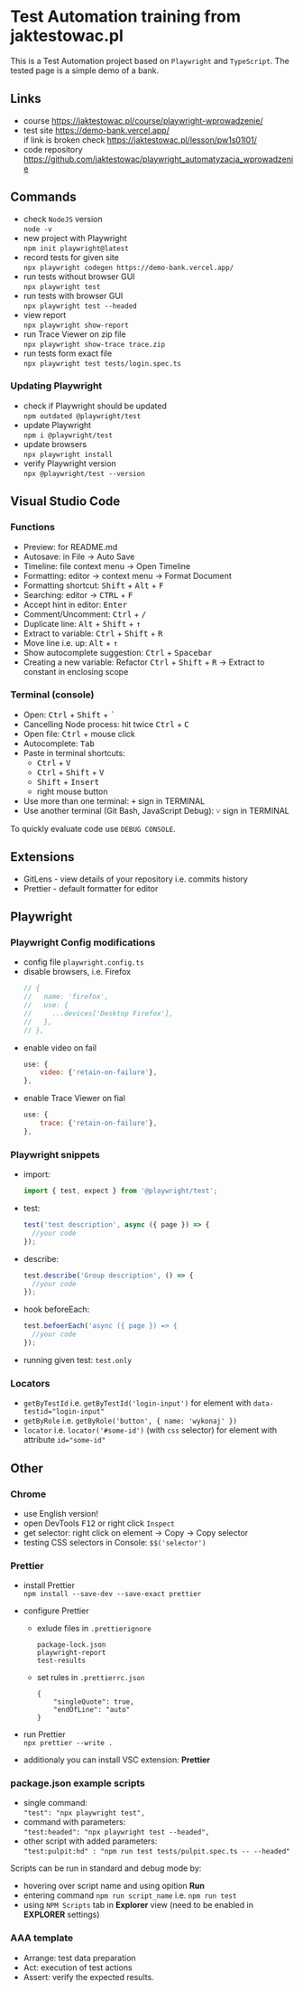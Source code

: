 # Test Automation training from jaktestowac.pl

This is a Test Automation project based on `Playwright` and `TypeScript`. The tested page is a simple demo of a bank.

## Links

- course https://jaktestowac.pl/course/playwright-wprowadzenie/
- test site https://demo-bank.vercel.app/  
  if link is broken check https://jaktestowac.pl/lesson/pw1s01l01/
- code repository https://github.com/jaktestowac/playwright_automatyzacja_wprowadzenie

## Commands

- check `NodeJS` version  
  `node -v`
- new project with Playwright  
  `npm init playwright@latest`
- record tests for given site  
  `npx playwright codegen https://demo-bank.vercel.app/`
- run tests without browser GUI  
  `npx playwright test`
- run tests with browser GUI  
  `npx playwright test --headed`
- view report  
  `npx playwright show-report`
- run Trace Viewer on zip file  
  `npx playwright show-trace trace.zip`
- run tests form exact file  
  `npx playwright test tests/login.spec.ts`

### Updating Playwright

- check if Playwright should be updated  
  `npm outdated @playwright/test`
- update Playwright  
  `npm i @playwright/test`
- update browsers  
  `npx playwright install`
- verify Playwright version  
  `npx @playwright/test --version`

## Visual Studio Code

### Functions

- Preview: for README.md
- Autosave: in File -> Auto Save
- Timeline: file context menu -> Open Timeline
- Formatting: editor -> context menu -> Format Document
- Formatting shortcut: <kbd>Shift</kbd> + <kbd>Alt</kbd> + <kbd>F</kbd>
- Searching: editor -> <kbd>CTRL</kbd> + <kbd>F</kbd>
- Accept hint in editor: <kbd>Enter</kbd>
- Comment/Uncomment: <kbd>Ctrl</kbd> + <kbd>/</kbd>
- Duplicate line: <kbd>Alt</kbd> + <kbd>Shift</kbd> + <kbd>↑</kbd>
- Extract to variable: <kbd>Ctrl</kbd> + <kbd>Shift</kbd> + <kbd>R</kbd>
- Move line i.e. up: <kbd>Alt</kbd> + <kbd>↑</kbd>
- Show autocomplete suggestion: <kbd>Ctrl</kbd> + <kbd>Spacebar</kbd>
- Creating a new variable: Refactor <kbd>Ctrl</kbd> + <kbd>Shift</kbd> + <kbd>R</kbd> -> Extract to constant in enclosing scope

### Terminal (console)

- Open: <kbd>Ctrl</kbd> + <kbd>Shift</kbd> + <kbd>`</kbd>
- Cancelling Node process: hit twice <kbd>Ctrl</kbd> + <kbd>C</kbd>
- Open file: <kbd>Ctrl</kbd> + mouse click
- Autocomplete: <kbd>Tab</kbd>
- Paste in terminal shortcuts:
  - <kbd>Ctrl</kbd> + <kbd>V</kbd>
  - <kbd>Ctrl</kbd> + <kbd>Shift</kbd> + <kbd>V</kbd>
  - <kbd>Shift</kbd> + <kbd>Insert</kbd>
  - right mouse button
- Use more than one terminal: <kbd>+</kbd> sign in TERMINAL
- Use another terminal (Git Bash, JavaScript Debug): <kbd>˅</kbd> sign in TERMINAL

To quickly evaluate code use `DEBUG CONSOLE`.

## Extensions

- GitLens - view details of your repository i.e. commits history
- Prettier - default formatter for editor

## Playwright

### Playwright Config modifications

- config file `playwright.config.ts`
- disable browsers, i.e. Firefox
  ```javascript
  // {
  //   name: 'firefox',
  //   use: {
  //     ...devices['Desktop Firefox'],
  //   },
  // },
  ```
- enable video on fail
  ```javascript
  use: {
      video: {'retain-on-failure'},
  },
  ```
- enable Trace Viewer on fial
  ```javascript
  use: {
      trace: {'retain-on-failure'},
  },
  ```

### Playwright snippets

- import:
  ```typescript
  import { test, expect } from '@playwright/test';
  ```
- test:
  ```typescript
  test('test description', async ({ page }) => {
    //your code
  });
  ```
- describe:
  ```typescript
  test.describe('Group description', () => {
    //your code
  });
  ```
- hook beforeEach:
  ```typescript
  test.befoerEach('async ({ page }) => {
    //your code
  });
  ```
- running given test: `test.only`

### Locators

- `getByTestId` i.e. `getByTestId('login-input')` for element with `data-testid="login-input"`
- `getByRole` i.e. `getByRole('button', { name: 'wykonaj' })`
- `locator` i.e. `locator('#some-id')` (with `css` selector) for element with attribute `id="some-id"`

## Other

### Chrome

- use English version!
- open DevTools <kbd>F12</kbd> or right click `Inspect`
- get selector: right click on element -> Copy -> Copy selector
- testing CSS selectors in Console: `$$('selector')`

### Prettier

- install Prettier  
  `npm install --save-dev --save-exact prettier`
- configure Prettier

  - exlude files in `.prettierignore`

    ```
    package-lock.json
    playwright-report
    test-results

    ```

  - set rules in `.prettierrc.json`
    ```
    {
        "singleQuote": true,
        "endOfLine": "auto"
    }
    ```

- run Prettier  
  `npx prettier --write .`
- additionaly you can install VSC extension: **Prettier**

### package.json example scripts

- single command:  
  `"test": "npx playwright test",`
- command with parameters:  
  `"test:headed": "npx playwright test --headed",`
- other script with added parameters:  
  `"test:pulpit:hd" : "npm run test tests/pulpit.spec.ts -- --headed"`

Scripts can be run in standard and debug mode by:
- hovering over script name and using opition **Run**
- entering command `npm run script_name` i.e. `npm run test`
- using `NPM Scripts` tab in **Explorer** view (need to be enabled in **EXPLORER** settings)

### AAA template

- Arrange: test data preparation
- Act: execution of test actions
- Assert: verify the expected results.